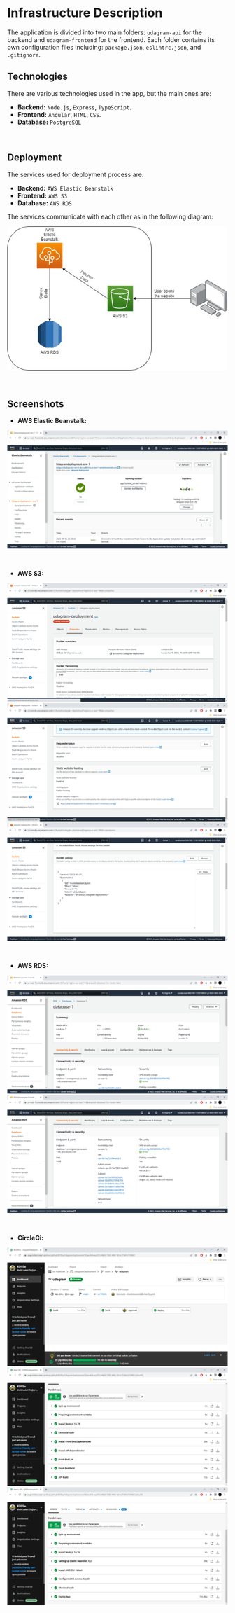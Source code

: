# Infrastructure Description

The application is divided into two main folders: `udagram-api` for the backend and `udagram-frontend` for the frontend. Each folder contains its own configuration files including: `package.json`, `eslintrc.json`, and `.gitignore`.

## Technologies

There are various technologies used in the app, but the main ones are:

- **Backend:** `Node.js`, `Express`, `TypeScript`.
- **Frontend:** `Angular`, `HTML`, `CSS`.
- **Database:** `PostgreSQL`

<br>

## Deployment

The services used for deployment process are:

- **Backend:** `AWS Elastic Beanstalk`
- **Frontend:** `AWS S3`
- **Database:** `AWS RDS`

The services communicate with each other as in the following diagram:

![image](images/Architecture%20Diagram.jpg)

<br>

## Screenshots

- **AWS Elastic Beanstalk:**

![image](images/EB_01.png)

<br>

- **AWS S3:**

![image](images/S3_01.png)
![image](images/S3_02.png)
![image](images/S3_03.png)

<br>

- **AWS RDS:**

![image](images/RDS_01.png)
![image](images/RDS_02.png)

<br>

- **CircleCi:**

![image](images/CircleCi_01.png)
![image](images/CircleCi_02.png)
![image](images/CircleCi_03.png)